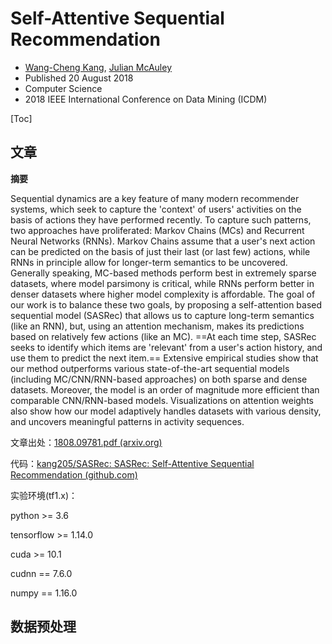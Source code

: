 # Self-Attentive Sequential Recommendation

- [Wang-Cheng Kang](https://www.semanticscholar.org/author/Wang-Cheng-Kang/2741053), [Julian McAuley](https://www.semanticscholar.org/author/Julian-McAuley/35660011)
- Published 20 August 2018
- Computer Science
- 2018 IEEE International Conference on Data Mining (ICDM)

[Toc]

## 文章

**摘要**

Sequential dynamics are a key feature of many modern recommender systems, which seek to capture the 'context' of users' activities on the basis of actions they have performed recently. To capture such patterns, two approaches have proliferated: Markov Chains (MCs) and Recurrent Neural Networks (RNNs). Markov Chains assume that a user's next action can be predicted on the basis of just their last (or last few) actions, while RNNs in principle allow for longer-term semantics to be uncovered. Generally speaking, MC-based methods perform best in extremely sparse datasets, where model parsimony is critical, while RNNs perform better in denser datasets where higher model complexity is affordable. The goal of our work is to balance these two goals, by proposing a self-attention based sequential model (SASRec) that allows us to capture long-term semantics (like an RNN), but, using an attention mechanism, makes its predictions based on relatively few actions (like an MC). ==At each time step, SASRec seeks to identify which items are 'relevant' from a user's action history, and use them to predict the next item.== Extensive empirical studies show that our method outperforms various state-of-the-art sequential models (including MC/CNN/RNN-based approaches) on both sparse and dense datasets. Moreover, the model is an order of magnitude more efficient than comparable CNN/RNN-based models. Visualizations on attention weights also show how our model adaptively handles datasets with various density, and uncovers meaningful patterns in activity sequences.

文章出处：[1808.09781.pdf (arxiv.org)](https://arxiv.org/pdf/1808.09781.pdf)

代码：[kang205/SASRec: SASRec: Self-Attentive Sequential Recommendation (github.com)](https://github.com/kang205/SASRec)



实验环境(tf1.x)：

python >= 3.6

tensorflow >= 1.14.0

cuda >= 10.1

cudnn == 7.6.0

numpy == 1.16.0 



## 数据预处理

